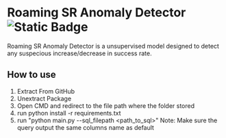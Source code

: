 # **Roaming SR Anomaly Detector** ![Static Badge](https://img.shields.io/badge/RoamingRI-orange)
Roaming SR Anomaly Detector is a unsupervised model designed to detect any suspecious increase/decrease in success rate. 

## **How to use**
1. Extract From GitHub
2. Unextract Package
3. Open CMD and redirect to the file path where the folder stored
4. run python install -r requirements.txt
5. run "python main.py --sql_filepath <path_to_sql>"
Note: Make sure the query output the same columns name as default

